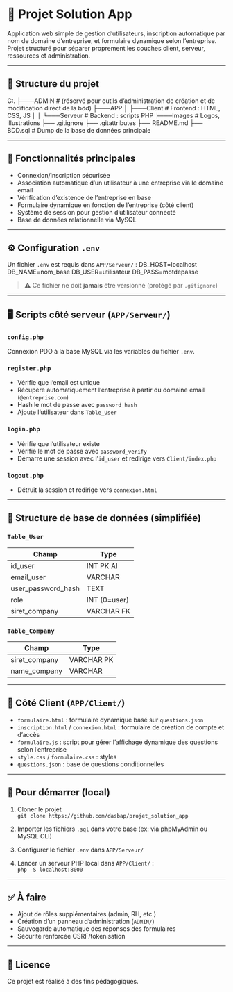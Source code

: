 # 🌿 Projet Solution App

Application web simple de gestion d’utilisateurs, inscription automatique par nom de domaine d’entreprise, et formulaire dynamique selon l’entreprise.  
Projet structuré pour séparer proprement les couches client, serveur, ressources et administration.

---

## 📁 Structure du projet

C:. ├───ADMIN # (réservé pour outils d’administration de création et de modification direct de la bdd)
    ├───APP 
    │    ├───Client # Frontend : HTML, CSS, JS │
    │    └───Serveur # Backend : scripts PHP 
    ├───Images # Logos, illustrations
    ├── .gitignore
    ├── .gitattributes 
    ├── README.md 
    ├── BDD.sql # Dump de la base de données principale 


---

## 🧪 Fonctionnalités principales

- Connexion/inscription sécurisée
- Association automatique d’un utilisateur à une entreprise via le domaine email
- Vérification d’existence de l’entreprise en base
- Formulaire dynamique en fonction de l’entreprise (côté client)
- Système de session pour gestion d’utilisateur connecté
- Base de données relationnelle via MySQL

---

## ⚙️ Configuration `.env`

Un fichier `.env` est requis dans `APP/Serveur/` :
    DB_HOST=localhost 
    DB_NAME=nom_base 
    DB_USER=utilisateur 
    DB_PASS=motdepasse


> ⚠️ Ce fichier ne doit **jamais** être versionné (protégé par `.gitignore`)

---

## 🖥️ Scripts côté serveur (`APP/Serveur/`)

### `config.php`
Connexion PDO à la base MySQL via les variables du fichier `.env`.

### `register.php`
- Vérifie que l’email est unique
- Récupère automatiquement l’entreprise à partir du domaine email (`@entreprise.com`)
- Hash le mot de passe avec `password_hash`
- Ajoute l’utilisateur dans `Table_User`

### `login.php`
- Vérifie que l’utilisateur existe
- Vérifie le mot de passe avec `password_verify`
- Démarre une session avec l’`id_user` et redirige vers `Client/index.php`

### `logout.php`
- Détruit la session et redirige vers `connexion.html`

---

## 🧱 Structure de base de données (simplifiée)

### `Table_User`

| Champ              | Type         |
|--------------------|--------------|
| id_user            | INT PK AI    |
| email_user         | VARCHAR      |
| user_password_hash | TEXT         |
| role               | INT (0=user) |
| siret_company      | VARCHAR FK   |

### `Table_Company`

| Champ         | Type      |
|---------------|-----------|
| siret_company | VARCHAR PK|
| name_company  | VARCHAR   |

---

## 🎨 Côté Client (`APP/Client/`)

- `formulaire.html` : formulaire dynamique basé sur `questions.json`
- `inscription.html` / `connexion.html` : formulaire de création de compte et d’accès
- `formulaire.js` : script pour gérer l’affichage dynamique des questions selon l’entreprise
- `style.css` / `formulaire.css` : styles
- `questions.json` : base de questions conditionnelles

---

## 🚀 Pour démarrer (local)

1. Cloner le projet  
   `git clone https://github.com/dasbap/projet_solution_app`

2. Importer les fichiers `.sql` dans votre base (ex: via phpMyAdmin ou MySQL CLI)

3. Configurer le fichier `.env` dans `APP/Serveur/`

4. Lancer un serveur PHP local dans `APP/Client/` :  
   `php -S localhost:8000`

---

## ✅ À faire

- Ajout de rôles supplémentaires (admin, RH, etc.)
- Création d’un panneau d’administration (`ADMIN/`)
- Sauvegarde automatique des réponses des formulaires
- Sécurité renforcée CSRF/tokenisation

---

## 📄 Licence

Ce projet est réalisé à des fins pédagogiques.